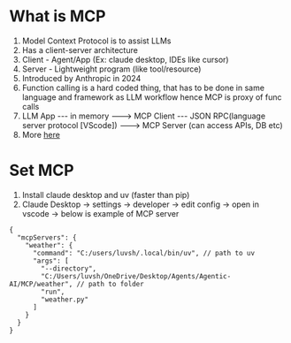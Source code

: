 # What is MCP

1. Model Context Protocol is to assist LLMs
2. Has a client-server architecture
3. Client - Agent/App (Ex: claude desktop, IDEs like cursor)
4. Server - Lightweight program (like tool/resource)
5. Introduced by Anthropic in 2024
6. Function calling is a hard coded thing, that has to be done in same language and framework as LLM workflow hence MCP is proxy of func calls
7. LLM App --- in memory ---> MCP Client --- JSON RPC(language server protocol [VScode]) ---> MCP Server (can access APIs, DB etc)
8. More [here](https://modelcontextprotocol.io/introduction)

# Set MCP

1. Install claude desktop and uv (faster than pip)
2. Claude Desktop -> settings -> developer -> edit config -> open in vscode -> below is example of MCP server

```
{
  "mcpServers": {
    "weather": {
      "command": "C:/users/luvsh/.local/bin/uv", // path to uv
      "args": [
        "--directory",
        "C:/Users/luvsh/OneDrive/Desktop/Agents/Agentic-AI/MCP/weather", // path to folder
        "run",
        "weather.py"
      ]
    }
  }
}
```
